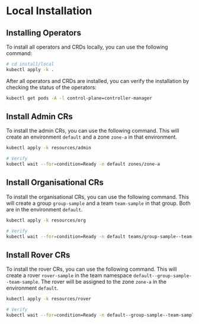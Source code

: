 <!--
SPDX-FileCopyrightText: 2025 Deutsche Telekom AG

SPDX-License-Identifier: CC0-1.0
-->


# Local Installation 

## Installing Operators

To install all operators and CRDs locally, you can use the following command:

```bash
# cd install/local
kubectl apply -k .
```

After all operators and CRDs are installed, you can verify the installation by checking the status of the operators:

```bash
kubectl get pods -A -l control-plane=controller-manager
```

## Install Admin CRs

To install the admin CRs, you can use the following command. This will create an environment `default` and a zone `zone-a` in that environment.

```bash
kubectl apply -k resources/admin

# Verify
kubectl wait --for=condition=Ready -n default zones/zone-a
```

## Install Organisational CRs

To install the organisational CRs, you can use the following command. This will create a group `group-sample` and a team `team-sample` in that group. Both are in the environment `default`.

```bash
kubectl apply -k resources/org

# Verify
kubectl wait --for=condition=Ready -n default teams/group-sample--team-sample
```

## Install Rover CRs

To install the rover CRs, you can use the following command. This will create a rover `rover-sample` in the team namespace `default--group-sample--team-sample`. The rover will be assigned to the zone `zone-a` in the environment `default`.

```bash
kubectl apply -k resources/rover

# Verify 
kubectl wait --for=condition=Ready -n default--group-sample--team-sample rovers/rover-sample
```


